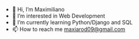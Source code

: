 - 👋 Hi, I’m Maximiliano
- 👀 I’m interested in Web Development
- 🌱 I’m currently learning Python/Django and SQL
- 📫 How to reach me maxiarod09@gmail.com


